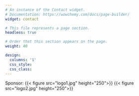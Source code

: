 ```yaml
---
# An instance of the Contact widget.
# Documentation: https://wowchemy.com/docs/page-builder/
widget: contact

# This file represents a page section.
headless: true

# Order that this section appears on the page.
weight: 40

design:
  columns: '1'
  css_style:
  css_class:
---
```


<div>
<span>Sponsor:</span>
{{< figure src="logo1.jpg" height="250">}}
{{< figure src="logo2.jpg" height="250">}}
</div>